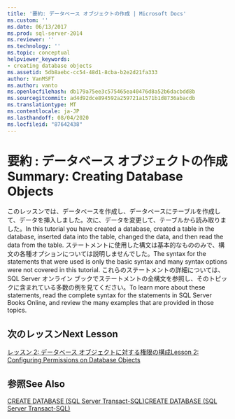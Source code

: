 ```yaml
---
title: '要約: データベース オブジェクトの作成 | Microsoft Docs'
ms.custom: ''
ms.date: 06/13/2017
ms.prod: sql-server-2014
ms.reviewer: ''
ms.technology: ''
ms.topic: conceptual
helpviewer_keywords:
- creating database objects
ms.assetid: 5db8aebc-cc54-48d1-8cba-b2e2d21fa333
author: VanMSFT
ms.author: vanto
ms.openlocfilehash: db179a75ee3c575465ea40476d8a52b6dacbdd8b
ms.sourcegitcommit: ad4d92dce894592a259721a1571b1d8736abacdb
ms.translationtype: MT
ms.contentlocale: ja-JP
ms.lasthandoff: 08/04/2020
ms.locfileid: "87642438"
---
```

# <a name="summary-creating-database-objects"></a><span data-ttu-id="74814-102">要約 : データベース オブジェクトの作成</span><span class="sxs-lookup"><span data-stu-id="74814-102">Summary: Creating Database Objects</span></span>
  <span data-ttu-id="74814-103">このレッスンでは、データベースを作成し、データベースにテーブルを作成して、データを挿入しました。次に、データを変更して、テーブルから読み取りました。</span><span class="sxs-lookup"><span data-stu-id="74814-103">In this tutorial you have created a database, created a table in the database, inserted data into the table, changed the data, and then read the data from the table.</span></span> <span data-ttu-id="74814-104">ステートメントに使用した構文は基本的なもののみで、構文の各種オプションについては説明しませんでした。</span><span class="sxs-lookup"><span data-stu-id="74814-104">The syntax for the statements that were used is only the basic syntax and many syntax options were not covered in this tutorial.</span></span> <span data-ttu-id="74814-105">これらのステートメントの詳細については、SQL Server オンライン ブックでステートメントの全構文を参照し、そのトピックに含まれている多数の例を見てください。</span><span class="sxs-lookup"><span data-stu-id="74814-105">To learn more about these statements, read the complete syntax for the statements in SQL Server Books Online, and review the many examples that are provided in those topics.</span></span>  
  
## <a name="next-lesson"></a><span data-ttu-id="74814-106">次のレッスン</span><span class="sxs-lookup"><span data-stu-id="74814-106">Next Lesson</span></span>  
 [<span data-ttu-id="74814-107">レッスン 2: データベース オブジェクトに対する権限の構成</span><span class="sxs-lookup"><span data-stu-id="74814-107">Lesson 2: Configuring Permissions on Database Objects</span></span>](lesson-2-configuring-permissions-on-database-objects.md)  
  
## <a name="see-also"></a><span data-ttu-id="74814-108">参照</span><span class="sxs-lookup"><span data-stu-id="74814-108">See Also</span></span>  
 [<span data-ttu-id="74814-109">CREATE DATABASE &#40;SQL Server Transact-SQL&#41;</span><span class="sxs-lookup"><span data-stu-id="74814-109">CREATE DATABASE &#40;SQL Server Transact-SQL&#41;</span></span>](/sql/t-sql/statements/create-database-sql-server-transact-sql)  
  
  
